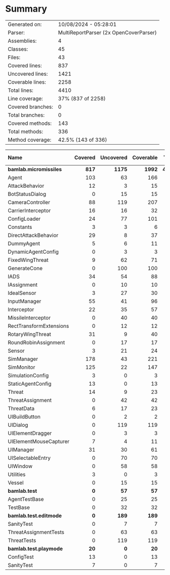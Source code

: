 ﻿# Summary
|||
|:---|:---|
| Generated on: | 10/08/2024 - 05:28:01 |
| Parser: | MultiReportParser (2x OpenCoverParser) |
| Assemblies: | 4 |
| Classes: | 45 |
| Files: | 43 |
| Covered lines: | 837 |
| Uncovered lines: | 1421 |
| Coverable lines: | 2258 |
| Total lines: | 4410 |
| Line coverage: | 37% (837 of 2258) |
| Covered branches: | 0 |
| Total branches: | 0 |
| Covered methods: | 143 |
| Total methods: | 336 |
| Method coverage: | 42.5% (143 of 336) |

|**Name**|**Covered**|**Uncovered**|**Coverable**|**Total**|**Line coverage**|**Covered**|**Total**|**Branch coverage**|**Covered**|**Total**|**Method coverage**|
|:---|---:|---:|---:|---:|---:|---:|---:|---:|---:|---:|---:|
|**bamlab.micromissiles**|**817**|**1175**|**1992**|**4214**|**41%**|**0**|**0**|****|**140**|**309**|**45.3%**|
|Agent|103|63|166|294|62%|0|0||18|29|62%|
|AttackBehavior|12|3|15|62|80%|0|0||2|3|66.6%|
|BotStatusDialog|0|15|15|30|0%|0|0||0|2|0%|
|CameraController|88|119|207|454|42.5%|0|0||11|23|47.8%|
|CarrierInterceptor|16|16|32|49|50%|0|0||4|5|80%|
|ConfigLoader|24|77|101|149|23.7%|0|0||3|12|25%|
|Constants|3|3|6|17|50%|0|0||1|2|50%|
|DirectAttackBehavior|29|8|37|88|78.3%|0|0||2|2|100%|
|DummyAgent|5|6|11|294|45.4%|0|0||2|5|40%|
|DynamicAgentConfig|0|3|3|122|0%|0|0||0|1|0%|
|FixedWingThreat|9|62|71|143|12.6%|0|0||4|10|40%|
|GenerateCone|0|100|100|144|0%|0|0||0|9|0%|
|IADS|34|54|88|140|38.6%|0|0||9|17|52.9%|
|IAssignment|0|10|10|42|0%|0|0||0|3|0%|
|IdealSensor|3|27|30|55|10%|0|0||1|5|20%|
|InputManager|55|41|96|142|57.2%|0|0||11|11|100%|
|Interceptor|22|35|57|101|38.5%|0|0||5|10|50%|
|MissileInterceptor|0|40|40|78|0%|0|0||0|4|0%|
|RectTransformExtensions|0|12|12|18|0%|0|0||0|4|0%|
|RotaryWingThreat|31|9|40|71|77.5%|0|0||7|9|77.7%|
|RoundRobinAssignment|0|17|17|44|0%|0|0||0|2|0%|
|Sensor|3|21|24|118|12.5%|0|0||1|3|33.3%|
|SimManager|178|43|221|367|80.5%|0|0||21|28|75%|
|SimMonitor|125|22|147|233|85%|0|0||15|19|78.9%|
|SimulationConfig|3|0|3|122|100%|0|0||1|1|100%|
|StaticAgentConfig|13|0|13|67|100%|0|0||5|5|100%|
|Threat|14|9|23|50|60.8%|0|0||4|5|80%|
|ThreatAssignment|0|42|42|79|0%|0|0||0|5|0%|
|ThreatData|6|17|23|45|26%|0|0||1|5|20%|
|UIBuildButton|0|2|2|11|0%|0|0||0|2|0%|
|UIDialog|0|119|119|198|0%|0|0||0|18|0%|
|UIElementDragger|0|3|3|12|0%|0|0||0|1|0%|
|UIElementMouseCapturer|7|4|11|20|63.6%|0|0||2|3|66.6%|
|UIManager|31|30|61|106|50.8%|0|0||9|16|56.2%|
|UISelectableEntry|0|70|70|113|0%|0|0||0|15|0%|
|UIWindow|0|58|58|100|0%|0|0||0|9|0%|
|Utilities|3|0|3|9|100%|0|0||1|1|100%|
|Vessel|0|15|15|27|0%|0|0||0|5|0%|
|**bamlab.test**|**0**|**57**|**57**|**99**|**0%**|**0**|**0**|****|**0**|**11**|**0%**|
|AgentTestBase|0|25|25|46|0%|0|0||0|5|0%|
|TestBase|0|32|32|53|0%|0|0||0|6|0%|
|**bamlab.test.editmode**|**0**|**189**|**189**|**459**|**0%**|**0**|**0**|****|**0**|**13**|**0%**|
|SanityTest|0|7|7|22|0%|0|0||0|2|0%|
|ThreatAssignmentTests|0|63|63|141|0%|0|0||0|2|0%|
|ThreatTests|0|119|119|296|0%|0|0||0|9|0%|
|**bamlab.test.playmode**|**20**|**0**|**20**|**54**|**100%**|**0**|**0**|****|**3**|**3**|**100%**|
|ConfigTest|13|0|13|30|100%|0|0||2|2|100%|
|SanityTest|7|0|7|24|100%|0|0||1|1|100%|
